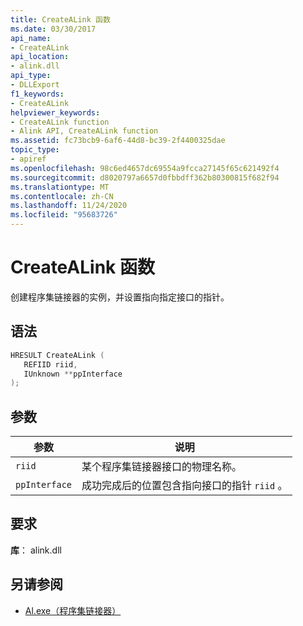 ```yaml
---
title: CreateALink 函数
ms.date: 03/30/2017
api_name:
- CreateALink
api_location:
- alink.dll
api_type:
- DLLExport
f1_keywords:
- CreateALink
helpviewer_keywords:
- CreateALink function
- Alink API, CreateALink function
ms.assetid: fc73bcb9-6af6-44d8-bc39-2f4400325dae
topic_type:
- apiref
ms.openlocfilehash: 98c6ed4657dc69554a9fcca27145f65c621492f4
ms.sourcegitcommit: d8020797a6657d0fbbdff362b80300815f682f94
ms.translationtype: MT
ms.contentlocale: zh-CN
ms.lasthandoff: 11/24/2020
ms.locfileid: "95683726"
---
```

# <a name="createalink-function"></a>CreateALink 函数

创建程序集链接器的实例，并设置指向指定接口的指针。  
  
## <a name="syntax"></a>语法  
  
```cpp  
HRESULT CreateALink (  
   REFIID riid,  
   IUnknown **ppInterface  
);  
```  
  
## <a name="parameters"></a>参数  
  
|参数|说明|  
|---------------|-----------------|  
|`riid`|某个程序集链接器接口的物理名称。|  
|`ppInterface`|成功完成后的位置包含指向接口的指针 `riid` 。|  
  
## <a name="requirements"></a>要求  

 **库**： alink.dll  
  
## <a name="see-also"></a>另请参阅

- [Al.exe（程序集链接器）](../../tools/al-exe-assembly-linker.md)

